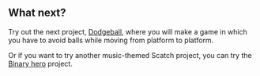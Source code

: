 ## What next?

Try out the next project, [Dodgeball](https://projects.raspberrypi.org/en/projects/dodgeball), where you will make a game in which you have to avoid balls while moving from platform to platform.

Or if you want to try another music-themed Scatch project, you can try the [Binary hero](https://projects.raspberrypi.org/en/projects/binary-hero) project.